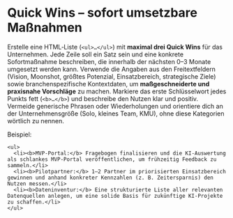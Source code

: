 # Quick Wins – sofort umsetzbare Maßnahmen

Erstelle eine HTML‑Liste (`<ul>…</ul>`) mit **maximal drei Quick Wins** für das Unternehmen. Jede Zeile soll ein Satz sein und eine konkrete Sofortmaßnahme beschreiben, die innerhalb der nächsten 0–3 Monate umgesetzt werden kann. Verwende die Angaben aus den Freitextfeldern (Vision, Moonshot, größtes Potenzial, Einsatzbereich, strategische Ziele) sowie branchenspezifische Kontextdaten, um **maßgeschneiderte und praxisnahe Vorschläge** zu machen. Markiere das erste Schlüsselwort jedes Punkts fett (`<b>…</b>`) und beschreibe den Nutzen klar und positiv. Vermeide generische Phrasen oder Wiederholungen und orientiere dich an der Unternehmensgröße (Solo, kleines Team, KMU), ohne diese Kategorien wörtlich zu nennen.

Beispiel:

```
<ul>
  <li><b>MVP‑Portal:</b> Fragebogen finalisieren und die KI‑Auswertung als schlankes MVP‑Portal veröffentlichen, um frühzeitig Feedback zu sammeln.</li>
  <li><b>Pilotpartner:</b> 1–2 Partner im priorisierten Einsatzbereich gewinnen und anhand konkreter Kennzahlen (z. B. Zeitersparnis) den Nutzen messen.</li>
  <li><b>Dateninventur:</b> Eine strukturierte Liste aller relevanten Datenquellen anlegen, um eine solide Basis für zukünftige KI‑Projekte zu schaffen.</li>
</ul>
```